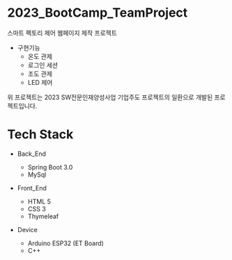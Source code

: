 # 2023_BootCamp_TeamProject
 스마트 펙토리 제어 웹페이지 제작 프로젝트   
- 구현기능
   - 온도 관제
   - 로그인 세션
   - 조도 관제
   - LED 제어 

위 프로젝트는 2023 SW전문인재양성사업 기업주도 프로젝트의 일환으로 개발된 프로젝트입니다. 

# Tech Stack 
 - Back_End 
   - Spring Boot 3.0
   - MySql
    
 - Front_End
   - HTML 5 
   - CSS 3
   - Thymeleaf
 
 - Device 
   - Arduino ESP32 (ET Board)
   - C++
    
